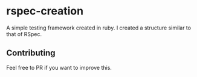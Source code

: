# rspec-creation

A simple testing framework created in ruby. I created a structure similar to that of RSpec.

## Contributing

Feel free to PR if you want to improve this.
